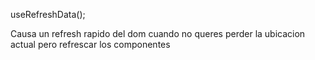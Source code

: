 useRefreshData();

Causa un refresh rapido del dom cuando no queres perder la ubicacion actual pero refrescar los componentes
